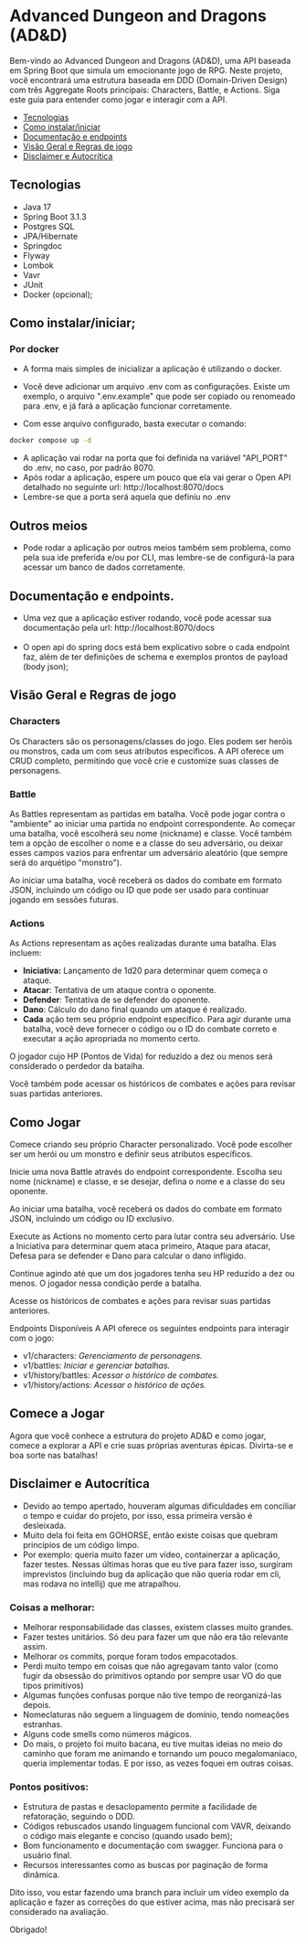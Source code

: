 
# Advanced Dungeon and Dragons (AD&D)
Bem-vindo ao Advanced Dungeon and Dragons (AD&D), uma API baseada em Spring Boot que simula um emocionante jogo de RPG. Neste projeto, você encontrará uma estrutura baseada em DDD (Domain-Driven Design) com três Aggregate Roots principais: Characters, Battle, e Actions. Siga este guia para entender como jogar e interagir com a API.

- [Tecnologias](#tecnologias-)
- [Como instalar/iniciar](#como-instalariniciar)
- [Documentação e endpoints](#documentação-e-endpoints)
- [Visão Geral e Regras de jogo](#visão-geral-e-regras-de-jogo)
- [Disclaimer e Autocrítica](#disclaimer-e-autocrítica)

## Tecnologias 
- Java 17
- Spring Boot 3.1.3
- Postgres SQL
- JPA/Hibernate
- Springdoc
- Flyway
- Lombok
- Vavr
- JUnit
- Docker (opcional);

## Como instalar/iniciar;

### Por docker 
- A forma mais simples de inicializar a aplicação é utilizando o docker.

- Você deve adicionar um arquivo .env com as configurações. Existe um exemplo, o arquivo ".env.example" que pode ser copiado ou renomeado para .env, e já fará a aplicação funcionar corretamente. 

- Com esse arquivo configurado, basta executar o comando: 
```bash
docker compose up -d
```

- A aplicação vai rodar na porta que foi definida na variável "API_PORT" do .env, no caso, por padrão 8070.
- Após rodar a aplicação, espere um pouco que ela vai gerar o Open API detalhado no seguinte url:  http://localhost:8070/docs
- Lembre-se que a porta será aquela que definiu no .env

## Outros meios 
- Pode rodar a aplicação por outros meios também sem problema, como pela sua ide preferida e/ou por CLI, mas lembre-se de configurá-la para acessar um banco de dados corretamente.

## Documentação e endpoints.
- Uma vez que a aplicação estiver rodando, você pode acessar sua documentação pela url: http://localhost:8070/docs
<br><br>
- O open api do spring docs está bem explicativo sobre o cada endpoint faz, além de ter definições de schema e exemplos prontos de payload (body json); 

## Visão Geral e Regras de jogo
### Characters
Os Characters são os personagens/classes do jogo. Eles podem ser heróis ou monstros, cada um com seus atributos específicos. A API oferece um CRUD completo, permitindo que você crie e customize suas classes de personagens.

### Battle
As Battles representam as partidas em batalha. Você pode jogar contra o "ambiente" ao iniciar uma partida no endpoint correspondente. Ao começar uma batalha, você escolherá seu nome (nickname) e classe. Você também tem a opção de escolher o nome e a classe do seu adversário, ou deixar esses campos vazios para enfrentar um adversário aleatório (que sempre será do arquétipo "monstro").

Ao iniciar uma batalha, você receberá os dados do combate em formato JSON, incluindo um código ou ID que pode ser usado para continuar jogando em sessões futuras.

### Actions
As Actions representam as ações realizadas durante uma batalha. Elas incluem:

- **Iniciativa:** Lançamento de 1d20 para determinar quem começa o ataque.
- **Atacar**: Tentativa de um ataque contra o oponente.
- **Defender**: Tentativa de se defender do oponente.
- **Dano**: Cálculo do dano final quando um ataque é realizado.
- **Cada** ação tem seu próprio endpoint específico. Para agir durante uma batalha, você deve fornecer o código ou o ID do combate correto e executar a ação apropriada no momento certo.

O jogador cujo HP (Pontos de Vida) for reduzido a dez ou menos será considerado o perdedor da batalha.

Você também pode acessar os históricos de combates e ações para revisar suas partidas anteriores.

## Como Jogar
Comece criando seu próprio Character personalizado. Você pode escolher ser um herói ou um monstro e definir seus atributos específicos.

Inicie uma nova Battle através do endpoint correspondente. Escolha seu nome (nickname) e classe, e se desejar, defina o nome e a classe do seu oponente.

Ao iniciar uma batalha, você receberá os dados do combate em formato JSON, incluindo um código ou ID exclusivo.

Execute as Actions no momento certo para lutar contra seu adversário. Use a Iniciativa para determinar quem ataca primeiro, Ataque para atacar, Defesa para se defender e Dano para calcular o dano infligido.

Continue agindo até que um dos jogadores tenha seu HP reduzido a dez ou menos. O jogador nessa condição perde a batalha.

Acesse os históricos de combates e ações para revisar suas partidas anteriores.

Endpoints Disponíveis
A API oferece os seguintes endpoints para interagir com o jogo:

- v1/characters: _Gerenciamento de personagens._
- v1/battles: _Iniciar e gerenciar batalhas._
- v1/history/battles: _Acessar o histórico de combates._
- v1/history/actions: _Acessar o histórico de ações._

## Comece a Jogar
Agora que você conhece a estrutura do projeto AD&D e como jogar, comece a explorar a API e crie suas próprias aventuras épicas. Divirta-se e boa sorte nas batalhas!

## Disclaimer e Autocrítica

- Devido ao tempo apertado, houveram algumas dificuldades em conciliar o tempo e cuidar do projeto, por isso, essa primeira versão é desleixada.
- Muito dela foi feita em GOHORSE, então existe coisas que quebram princípios de um código limpo.
- Por exemplo: queria muito fazer um vídeo, containerzar a aplicação, fazer testes. Nessas últimas horas que eu tive para fazer isso, surgiram imprevistos (incluindo bug da aplicação que não queria rodar em cli, mas rodava no intellij) que me atrapalhou.

### Coisas a melhorar:
- Melhorar responsabilidade das classes, existem classes muito grandes.
- Fazer testes unitários. Só deu para fazer um que não era tão relevante assim.
- Melhorar os commits, porque foram todos empacotados.
- Perdi muito tempo em coisas que não agregavam tanto valor (como fugir da obsessão do primitivos optando por sempre usar VO do que tipos primitivos)
- Algumas funções confusas porque não tive tempo de reorganizá-las depois.
- Nomeclaturas não seguem a linguagem de domínio, tendo nomeações estranhas.
- Alguns code smells como números mágicos.
- Do mais, o projeto foi muito bacana, eu tive muitas ideias no meio do caminho que foram me animando e tornando um pouco megalomaniaco, queria implementar todas. E por isso, as vezes foquei em outras coisas.

### Pontos positivos:
- Estrutura de pastas e desaclopamento permite a facilidade de refatoração, seguindo o DDD.
- Códigos rebuscados usando linguagem funcional com VAVR, deixando o código mais elegante e conciso (quando usado bem);
- Bom funcionamento e documentação com swagger. Funciona para o usuário final. 
- Recursos interessantes como as buscas por paginação de forma dinâmica.

Dito isso, vou estar fazendo uma branch para incluir um vídeo exemplo da aplicação e fazer as correções do que estiver acima, mas não precisará ser considerado na avaliação.

Obrigado!
